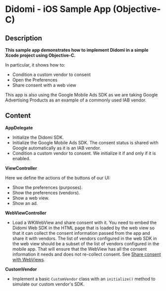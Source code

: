 #  Didomi - iOS Sample App (Objective-C)

## Description

**This sample app demonstrates how to implement Didomi in a simple Xcode project using Objective-C.**

In particular, it shows how to:
* Condition a custom vendor to consent
* Open the Preferences
* Share consent with a web view

This app is also using the Google Mobile Ads SDK as we are taking Google Advertising Products as an example of a commonly used IAB vendor.

## Content

**AppDelegate**

* Initialize the Didomi SDK.
* Initialize the Google Mobile Ads SDK. The consent status is shared with Google automatically as it is an IAB vendor.
* Condition a custom vendor to consent. We initialize it if and only if it is enabled.

**ViewController**

Here we define the actions of the buttons of our UI:
* Show the preferences (purposes).
* Show the preferences (vendors).
* Show a web view.
* Show an ad.

**WebViewController**

* Load a WKWebView and share consent with it. You need to embed the Didomi Web SDK in the HTML page that is loaded by the web view so that it can collect the consent information passed from the app and share it with vendors. The list of vendors configured in the web SDK in the web view should be a subset of the list of vendors configured in the mobile app. That will ensure that the WebView has all the consent information it needs and does not re-collect consent. See [Share consent with WebViews](https://developers.didomi.io/cmp/mobile-sdk/share-consent-with-webviews).

**CustomVendor**

* Implement a basic `CustomVendor` class with an `initialize()` method to simulate our custom vendor's SDK.

